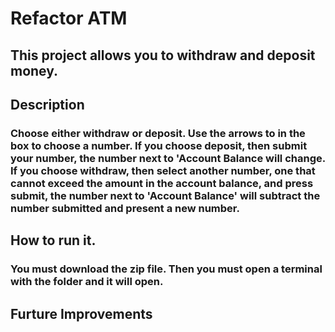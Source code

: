 # Refactor ATM 
## This project allows you to withdraw and deposit money.

## Description
### Choose either withdraw or deposit. Use the arrows to in the box to choose a number. If you choose deposit, then submit your number, the number next to 'Account Balance will change. If you choose withdraw, then select another number, one that cannot exceed the amount in the account balance, and press submit, the number next to 'Account Balance' will subtract the number submitted and present a new number.

## How to run it.
### You must download the zip file. Then you must open a terminal with the folder and it will open.  

## Furture Improvements
### 

